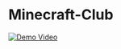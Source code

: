 # Minecraft-Club


[![Demo Video](https://img.youtube.com/vi/AWMMbPadJZo/0.jpg)](https://youtu.be/AWMMbPadJZo?si=1n3djm5O9jEm5Y5P)


